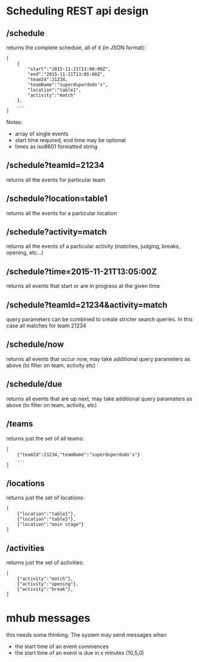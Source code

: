 Scheduling REST api design
====================

/schedule
------

returns the complete schedule, all of it (in JSON format):

	[
		{
			"start":"2015-11-21T13:00:00Z",
			"end":"2015-11-21T13:05:00Z",
			"teamId":21234,
			"teamName":"superduperdodo's",
			"location":"table1",
			"activity":"match"
		},
		...
	]

Notes:

- array of single events
- start time required, end time may be optional
- times as iso8601 formatted string

/schedule?teamId=21234
------

returns all the events for particular team

/schedule?location=table1
-------

returns all the events for a particular location

/schedule?activity=match
--------

returns all the events of a particular activity (matches, judging, breaks, opening, etc...)

/schedule?time=2015-11-21T13:05:00Z
--------

returns all events that start or are in progress at the given time

/schedule?teamId=21234&activity=match
---------

query parameters can be combined to create stricter search queries. In this case all matches for team 21234

/schedule/now
--------

returns all events that occur now, may take additional query parameters as above (to filter on team, activity etc)

/schedule/due
--------

returns all events that are up next, may take additional query paramaters as above (to filter on team, activity, etc)

/teams
--------

returns just the set of all teams:

	[
		{"teamId":21234,"teamName":"superduperdodo's"}
		...
	]

/locations
---------

returns just the set of locations:

	[
		{"location":"table1"},
		{"location":"table2"},
		{"location":"main stage"}
	]

/activities
-----

returns just the set of activities:

	[
		{"activity":"match"},
		{"activity":"opening"},
		{"activity":"break"},
	]

mhub messages
==========

this needs some thinking. The system may send messages when

- the start time of an event commences
- the start time of an event is due in x minutes (10,5,0)
